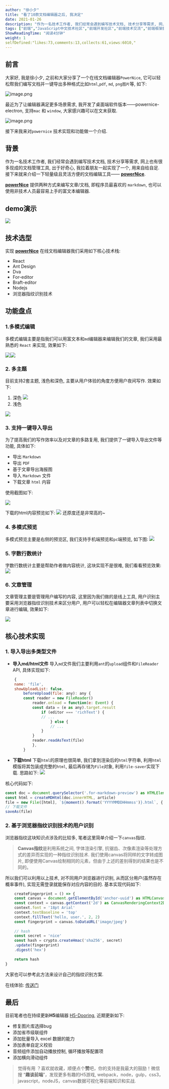 ```yaml
---
author: "徐小夕"
title: "看了10款文档编辑器之后, 我决定"
date: 2021-01-26
description: "作为一名技术工作者, 我们经常会遇到编写技术文档, 技术分享等需求, 网上也有很多现成的文档管理工具, 出于好奇心, 我拉着朋友一起实现了一个, 用来自给自足 接下来就来介绍一下轻量级且灵活方便的文档编辑工具—— powerNice powerNice 提供两种方式来编写文…"
tags: ["前端","JavaScript中文技术社区","前端开发社区","前端技术交流","前端框架教程","JavaScript 学习资源","CSS 技巧与最佳实践","HTML5 最新动态","前端工程师职业发展","开源前端项目","前端技术趋势"]
ShowReadingTime: "阅读4分钟"
weight: 1
selfDefined:"likes:73,comments:13,collects:61,views:6010,"
---
```

前言
--

大家好, 我是徐小夕, 之前和大家分享了一个在线文档编辑器`PowerNice`, 它可以轻松帮我们编写文档并一键导出多种格式比如`html`,`pdf`, `md`, `png图片`等, 如下:

![image.png](/images/jueJin/03fb3b71172c487.png)

最近为了让编辑器满足更多场景需求, 我开发了桌面端软件版本——powernice-electron, 支持`mac` 和 `window`, 大家感兴趣可以在文末获取.

![image.png](/images/jueJin/431bc554a5ff493.png)

接下来我来对`powernice` 技术实现和功能做一个介绍.

背景
--

作为一名技术工作者, 我们经常会遇到编写技术文档, 技术分享等需求, 网上也有很多现成的文档管理工具, 出于好奇心, 我拉着朋友一起实现了一个, 用来自给自足. 接下来就来介绍一下轻量级且灵活方便的文档编辑工具—— [**powerNice**](https://link.juejin.cn?target=http%3A%2F%2Fh5.dooring.cn%2Fpowernice "http://h5.dooring.cn/powernice").

[**powerNice**](https://link.juejin.cn?target=http%3A%2F%2Fh5.dooring.cn%2Fpowernice "http://h5.dooring.cn/powernice") 提供两种方式来编写文章/文档, 即程序员最喜欢的 `markdown`, 也可以使用非技术人员最容易上手的富文本编辑器.

demo演示
------

![](/images/jueJin/5c4dbcfa2c4e4db.png)

技术选型
----

实现 [**powerNice**](https://link.juejin.cn?target=http%3A%2F%2Fh5.dooring.cn%2Fpowernice "http://h5.dooring.cn/powernice") 在线文档编辑器我们采用如下核心技术栈:

*   React
*   Ant Design
*   Dva
*   For-editor
*   Braft-editor
*   Nodejs
*   浏览器指纹识别技术

功能盘点
----

### 1.多模式编辑

多模式编辑主要是指我们可以用富文本和`md`编辑器来编辑我们的文章, 我们采用最熟悉的 `React` 来实现, 效果如下:

![](/images/jueJin/bb66f611908a43c.png)![](/images/jueJin/1ebc49862af7431.png)

### 2\. 多主题

目前支持2套主题, 浅色和深色, 主要从用户体验的角度方便用户夜间写作. 效果如下:

1.  深色 ![](/images/jueJin/7d31e46586aa4e4.png)
2.  浅色

![](/images/jueJin/aad775ae7af74c1.png)

### 3\. 支持一键导入导出

为了提高我们的写作效率以及对文章的多路复用, 我们提供了一键导入导出文件等功能, 具体如下:

*   导出 `Markdown`
*   导出 `PDF`
*   基于文章导出海报图
*   导入 `Markdown` 文件
*   下载文章 `html` 内容

使用截图如下:

![](/images/jueJin/cd9a0baf2ad948f.png)

下载的html内容预览如下: ![](/images/jueJin/baa87c633cbc4ef.png) 还原度还是非常高的~

### 4\. 多模式预览

多模式预览主要是右侧的预览区, 我们支持手机端预览和`pc`端预览, 如下图: ![](/images/jueJin/6b9eba3b07b7492.png)

### 5\. 字数行数统计

字数行数统计主要是帮助作者做内容统计, 这块实现不是很难, 我们看看预览效果: ![](/images/jueJin/1afeb3bbeb964ac.png)

### 6\. 文章管理

文章管理主要是管理用户编写的内容, 这里因为我们做的是线上工具, 用户识别主要采用浏览器指纹识别技术来区分用户, 用户可以轻松在编辑器文章列表中切换文章进行编辑, 效果如下:

![](/images/jueJin/3567b5a70e8b401.png)

核心技术实现
------

### 1\. 导入导出多类型文件

*   **导入md/html文件** 导入`md`文件我们主要利用`ant`的`upload`组件和`FileReader` API, 具体实现如下:

```js
    {
    name: 'file',
    showUploadList: false,
        beforeUpload(file: any): any {
        const reader = new FileReader()
            reader.onload = function(e: Event) {
            const data = (e as any).target.result
                if (editor === 'richText') {
                // ...
                    } else {
                    // ...
                }
            }
            reader.readAsText(file)
            },
        }
```

*   **下载html** 下载`html`的原理也很简单, 我们拿到渲染后的`html`字符串, 利用`html`模版将其包装成完整的`html`, 最后再存储为`File`对象, 利用`file-saver`实现下载. 思路如下: ![](/images/jueJin/7cb70030f12b45f.png)

核心代码如下:

```js
const doc = document.querySelector('.for-markdown-preview') as HTMLElement
const html = createMDHtml(doc.innerHTML, article)
file = new File([html], `${moment().format('YYYYMMDDHHmmss')}.html`, { type: 'text/html;charset=utf-8' })
// 下载文件
saveAs(file)
```

### 2\. 基于浏览器指纹识别技术的用户识别

浏览器指纹这块知识点涉及的比较多, 笔者这里简单介绍一下`canvas`指纹.

> **Canvas指纹**是利用系统之间, 字体渲染引擎, 抗锯齿、次像素渲染等处理方式的差异而实现的一种指纹识别技术. 我们使用canvas将同样的文字转成图片, 即便使用Canvas绘制相同的元素，但由于上述的差别得到的结果也是不同的。

所以我们可以利用以上技术, 对不同用户浏览器进行识别, 从而区分用户(虽然存在概率事件), 实现无需登录就能保存对应内容的目的. 基本实现代码如下:

```js
    createFingerprint = () => {
    const canvas = document.getElementById('anchor-uuid') as HTMLCanvasElement
    const context = canvas.getContext('2d') as CanvasRenderingContext2D
    context.font = '18pt Arial'
    context.textBaseline = 'top'
    context.fillText('hello, user.', 2, 2)
    const fingerprint = canvas.toDataURL('image/jpeg')
    
    // hash
    const secret = 'nice'
    const hash = crypto.createHmac('sha256', secret)
    .update(fingerprint)
    .digest('hex')
    
    return hash
}
```

大家也可以参考此方法来设计自己的指纹识别方案.

在线体验: [传送门](https://link.juejin.cn?target=http%3A%2F%2Fh5.dooring.cn%2Fpowernice "http://h5.dooring.cn/powernice")

最后
--

目前笔者也在持续更新**H5**编辑器 [H5-Dooring](https://link.juejin.cn?target=https%3A%2F%2Fgithub.com%2FMrXujiang%2Fh5-Dooring "https://github.com/MrXujiang/h5-Dooring"), 近期更新如下:

*   修复图片库选择bug
*   添加省市级联组件
*   添加批量导入 excel 数据的能力
*   添加表单自定义校验
*   音频组件添加自动播放控制, 循环播放等配置项
*   添加横向滑动组件

> 觉得有用 ？喜欢就收藏，顺便点个**赞**吧，你的支持是我最大的鼓励！微信搜 “**趣谈前端**”，发现更多有趣的H5游戏, webpack，node，gulp，css3，javascript，nodeJS，canvas数据可视化等前端知识和实战.